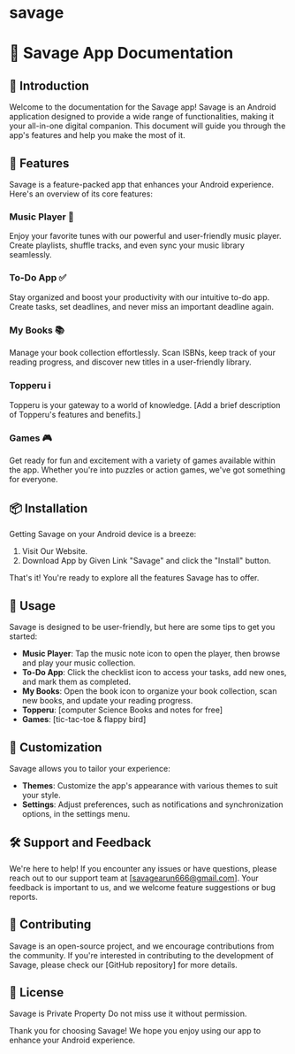 # savage
# 📱 Savage App Documentation

## 🚀 Introduction
Welcome to the documentation for the Savage app! Savage is an Android application designed to provide a wide range of functionalities, making it your all-in-one digital companion. This document will guide you through the app's features and help you make the most of it.

## 🌟 Features
Savage is a feature-packed app that enhances your Android experience. Here's an overview of its core features:

### Music Player 🎵
Enjoy your favorite tunes with our powerful and user-friendly music player. Create playlists, shuffle tracks, and even sync your music library seamlessly.

### To-Do App ✅
Stay organized and boost your productivity with our intuitive to-do app. Create tasks, set deadlines, and never miss an important deadline again.

### My Books 📚
Manage your book collection effortlessly. Scan ISBNs, keep track of your reading progress, and discover new titles in a user-friendly library.

### Topperu ℹ️
Topperu is your gateway to a world of knowledge. [Add a brief description of Topperu's features and benefits.]

### Games 🎮
Get ready for fun and excitement with a variety of games available within the app. Whether you're into puzzles or action games, we've got something for everyone.

## 📦 Installation
Getting Savage on your Android device is a breeze:

1. Visit Our Website.
2. Download App by Given Link "Savage" and click the "Install" button.

That's it! You're ready to explore all the features Savage has to offer.

## 📝 Usage
Savage is designed to be user-friendly, but here are some tips to get you started:

- **Music Player**: Tap the music note icon to open the player, then browse and play your music collection.
- **To-Do App**: Click the checklist icon to access your tasks, add new ones, and mark them as completed.
- **My Books**: Open the book icon to organize your book collection, scan new books, and update your reading progress.
- **Topperu**: [computer Science Books and notes for free]
- **Games**: [tic-tac-toe & flappy bird]
## 🎨 Customization
Savage allows you to tailor your experience:

- **Themes**: Customize the app's appearance with various themes to suit your style.
- **Settings**: Adjust preferences, such as notifications and synchronization options, in the settings menu.

## 🛠️ Support and Feedback
We're here to help! If you encounter any issues or have questions, please reach out to our support team at [savagearun666@gmail.com]. Your feedback is important to us, and we welcome feature suggestions or bug reports.

## 🤝 Contributing
Savage is an open-source project, and we encourage contributions from the community. If you're interested in contributing to the development of Savage, please check our [GitHub repository] for more details.

## 📄 License
Savage is  Private Property Do not miss use it without permission.

Thank you for choosing Savage! We hope you enjoy using our app to enhance your Android experience.
